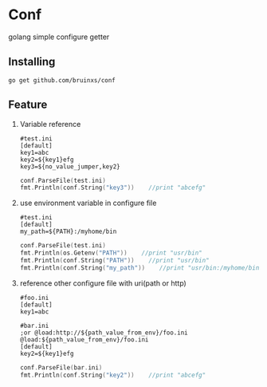# Conf

golang simple configure getter

## Installing

```
go get github.com/bruinxs/conf
```

## Feature

1. Variable reference
    ```
    #test.ini
    [default]
    key1=abc
    key2=${key1}efg
    key3=${no_value_jumper,key2}
    ```

    ```go
    conf.ParseFile(test.ini)
    fmt.Println(conf.String("key3"))    //print "abcefg"
    ```


1. use environment variable in configure file
    ```
    #test.ini
    [default]
    my_path=${PATH}:/myhome/bin
    ```

    ```go
    conf.ParseFile(test.ini)
    fmt.Println(os.Getenv("PATH"))    //print "usr/bin"
    fmt.Println(conf.String("PATH"))    //print "usr/bin"
    fmt.Println(conf.String("my_path"))    //print "usr/bin:/myhome/bin"
    ```

1. reference other configure file with uri(path or http)
    ```
    #foo.ini
    [default]
    key1=abc
    ```

    ```
    #bar.ini
    ;or @load:http://${path_value_from_env}/foo.ini
    @load:${path_value_from_env}/foo.ini
    [default]
    key2=${key1}efg
    ```

    ```go
    conf.ParseFile(bar.ini)
    fmt.Println(conf.String("key2"))    //print "abcefg"
    ```
